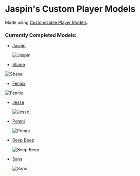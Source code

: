 # Jaspin's Custom Player Models

Made using [Customizable Player Models](https://www.curseforge.com/minecraft/mc-mods/custom-player-models).

### Currently Completed Models:

- [Jaspin](https://cdn.discordapp.com/attachments/1310972723912118353/1311745935386083328/Jaspin.cpmmodel?ex=6749fa1a&is=6748a89a&hm=3503702a6879191bcfdcfeb71b542a462cb08f40555a552b5395aa22cebebdf3&)

  ![Jaspin](https://github.com/user-attachments/assets/71b5746c-dad2-43a1-ab13-b552141512b2)


  
- [Shane](https://cdn.discordapp.com/attachments/1310972723912118353/1311745936568881232/Shane.cpmmodel?ex=6749fa1a&is=6748a89a&hm=68b9f358c45f18b2bf62cae4927b03c4d91dbae3ec03a7c4d4b156945c4409d8&)

![Shane](https://cdn.discordapp.com/attachments/1310972723912118353/1311746957202427965/image.png?ex=6749fb0d&is=6748a98d&hm=84254b84cdc4b730f8c559f3d1d6fd4e563b0d7ef516fbd934d0cae18d2fb1ce&)

- [Fennix](https://cdn.discordapp.com/attachments/1310972723912118353/1311745934979366973/Fennix.cpmmodel?ex=6749fa19&is=6748a899&hm=91c8d6dce2b2cd154e79b56e7ea7691a9c0622f157305bb561b0d88abf4e3f81&)

![Fennix[]()](https://cdn.discordapp.com/attachments/1310972723912118353/1311746843243184199/image.png?ex=6749faf2&is=6748a972&hm=3fc436b630bccd2242ef59b96b857ed39bcbe01c7302e0dde2b146649eb651e2&)

  
- [Jesse](https://cdn.discordapp.com/attachments/1310972723912118353/1311738910816210974/Jesse.cpmmodel?ex=6749f38f&is=6748a20f&hm=e936e629ec4a844240e73809a4e0805d8a16253f5e2a63be11af7b578edd0a02&)
  
  ![Jesse](https://cdn.discordapp.com/attachments/1310972723912118353/1311738910459822211/image-23.png?ex=6749f38f&is=6748a20f&hm=ce87cd9c7119b6bf405cf75fc0a99a7f80a496496e4214b43e4276ab21127b50&)
  
- [Pomni](https://cdn.discordapp.com/attachments/1310972723912118353/1311745936199778304/Pomni.cpmmodel?ex=6749fa1a&is=6748a89a&hm=7ad3198ac76cbb4ef97169182bf3307c0b55a9609cca6465cb25267d8a62a362&)

  ![Pomni](https://cdn.discordapp.com/attachments/1310972723912118353/1311746905855754300/image.png?ex=6749fb01&is=6748a981&hm=840bcaad147330b6530b20f792df4fc5fa2fdb106b396ae969de4ed2e215fdb1&)

- [Beep Beep](https://cdn.discordapp.com/attachments/1310972723912118353/1311762862917685328/BeepBeep.cpmmodel?ex=674a09dd&is=6748b85d&hm=2b14fcd503d0874cc5a2bd7b1385ac7c54b310f74b45625d0f86cdcef9444cce&)

  ![Beep Beep](https://cdn.discordapp.com/attachments/1310972723912118353/1311761227730518177/image.png?ex=674a0858&is=6748b6d8&hm=e5fad6bd0e907b5d539774bf464acb200aa8dbd230aa15c3c9d02780fa818001&)

- [Sans](https://cdn.discordapp.com/attachments/1310972723912118353/1312243064315711488/Sans.cpmmodel?ex=674bc916&is=674a7796&hm=f8c0d9ca1e90a0e2fe06dc6f7a70ae44c904cd3b77050bce6dbba42fd1c9b333&)

  ![Sans](https://github.com/user-attachments/assets/94c05b56-5283-4b5f-b977-151e402fe06d)

  

  
